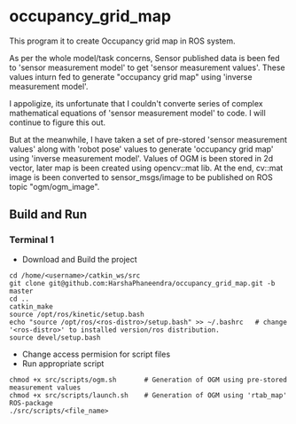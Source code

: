 # occupancy_grid_map

This program it to create Occupancy grid map in ROS system.

As per the whole model/task concerns, Sensor published data is been fed to 'sensor measurement model' to get 
'sensor measurement values'. These values inturn fed to generate "occupancy grid map" using 'inverse measurement model'. 

I appoligize, its unfortunate that I couldn't converte series of complex mathematical equations of 'sensor measurement model' to code.
I will continue to figure this out.

But at the meanwhile, I have taken a set of pre-stored 'sensor measurement values' 
along with 'robot pose' values to generate 'occupancy grid map' using 'inverse measurement model'.
Values of OGM is been stored in 2d vector, later map is been created using opencv::mat lib.
At the end, cv::mat image is been converted to sensor_msgs/image to be published 
on ROS topic "ogm/ogm_image".

## Build and Run
### Terminal 1
* Download and Build the project
```
cd /home/<username>/catkin_ws/src
git clone git@github.com:HarshaPhaneendra/occupancy_grid_map.git -b master
cd ..
catkin_make
source /opt/ros/kinetic/setup.bash
echo "source /opt/ros/<ros-distro>/setup.bash" >> ~/.bashrc   # change '<ros-distro>' to installed version/ros distribution.
source devel/setup.bash
```
* Change access permision for script files 
* Run appropriate script 
```
chmod +x src/scripts/ogm.sh       # Generation of OGM using pre-stored measurement values 
chmod +x src/scripts/launch.sh    # Generation of OGM using 'rtab_map' ROS-package 
./src/scripts/<file_name>
```
